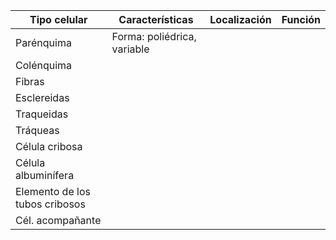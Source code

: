 
| Tipo celular                   | Características             | Localización | Función |
| ------------------------------ | --------------------------- | ------------ | ------- |
| Parénquima                     | Forma: poliédrica, variable |              |         |
| Colénquima                     |                             |              |         |
| Fibras                         |                             |              |         |
| Esclereidas                    |                             |              |         |
| Traqueidas                     |                             |              |         |
| Tráqueas                       |                             |              |         |
| Célula cribosa                 |                             |              |         |
| Célula albuminífera            |                             |              |         |
| Elemento de los tubos cribosos |                             |              |         |
| Cél. acompañante               |                             |              |         |
